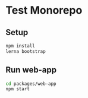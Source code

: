 # Test Monorepo

## Setup

```sh
npm install
lerna bootstrap
```

## Run web-app

```sh
cd packages/web-app
npm start
```
